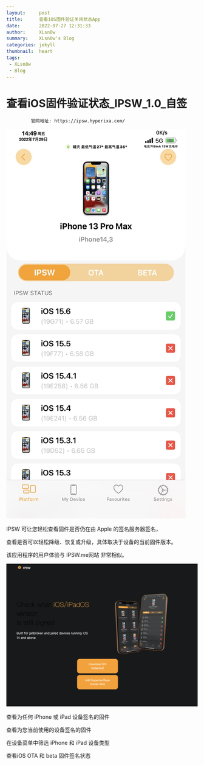 ```yaml
---
layout:     post
title:      查看iOS固件验证关闭状态App
date:       2022-07-27 12:31:33
author:     XLsn0w
summary:    XLsn0w's Blog
categories: jekyll
thumbnail:  heart
tags:
 - XLsn0w
 - Blog
---
```


# 查看iOS固件验证状态_IPSW_1.0_自签

             官网地址: https://ipsw.hyperixa.com/
             
![](https://github.com/XLsn0w/XLsn0w.github.io/blob/master/Assets/IPSW_1.0.jpg?raw=true)

IPSW 可让您轻松查看固件是否仍在由 Apple 的签名服务器签名，

查看是否可以轻松降级、恢复或升级，具体取决于设备的当前固件版本。

该应用程序的用户体验与 IPSW.me网站 非常相似。

![IPSW](https://github.com/XLsn0w/XLsn0w.github.io/blob/master/Assets/ipsw.png?raw=true)

查看为任何 iPhone 或 iPad 设备签名的固件

查看为您当前使用的设备签名的固件

在设备菜单中筛选 iPhone 和 iPad 设备类型

查看iOS OTA 和 beta 固件签名状态

[1]: https://xlsn0w.github.io
